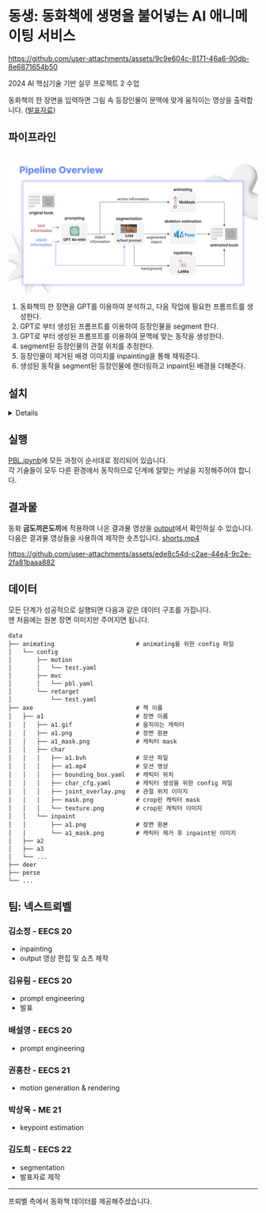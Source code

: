 # 동생: 동화책에 생명을 불어넣는 AI 애니메이팅 서비스

https://github.com/user-attachments/assets/9c9e604c-8171-46a6-90db-8e6871654b50

2024 AI 핵심기술 기반 실무 프로젝트 2 수업

동화책의 한 장면을 입력하면 그림 속 등장인물이 문맥에 맞게 움직이는 영상을 출력합니다. ([발표자료](./DongSaeng.pdf))

## 파이프라인

<img src="pipeline.jpg">

1. 동화책의 한 장면을 GPT를 이용하여 분석하고, 다음 작업에 필요한 프롬프트를 생성한다.
2. GPT로 부터 생성된 프롬프트를 이용하여 등장인물을 segment 한다.
3. GPT로 부터 생성된 프롬프트를 이용하여 문맥에 맞는 동작을 생성한다.
4. segment된 등장인물의 관절 위치를 추정한다.
5. 등장인물이 제거된 배경 이미지를 inpainting을 통해 채워준다.
6. 생성된 동작을 segment된 등장인물에 렌더링하고 inpaint된 배경을 더해준다.

## 설치

<details>

### 1. [Language Segment-Anything](https://github.com/luca-medeiros/lang-segment-anything.git) 설치
text prompt로 지정하는 물체를 segment 하는 기술
```
git clone https://github.com/luca-medeiros/lang-segment-anything.git
conda create -n langsam python=3.11
cd lang-segment-anything
pip install -e .
```

### 2. [LaMa](https://github.com/advimman/lama.git) 설치
이미지의 누락된 부분을 자연스럽게 채워주는 기술
```
git clone https://github.com/advimman/lama.git
cd lama
conda env create -f conda_env.yml
conda activate lama
conda install pytorch torchvision torchaudio cudatoolkit=10.2 -c pytorch -y
pip install pytorch-lightning==1.2.9
```

### 3. [MMPose](https://github.com/open-mmlab/mmpose.git) 설치
관절의 위치를 추정하는 기술
```
git clone --branch 0.x https://github.com/open-mmlab/mmpose.git
conda create -n pose python=3.8 pytorch=1.10 cudatoolkit=11.3 torchvision -c pytorch -y
conda activate pose
pip3 install openmim
mim install mmcv-full
cd mmpose
pip3 install -e .
```
이후 Meta에서 제공하는 custom model 다운로드
```
wget https://github.com/facebookresearch/AnimatedDrawings/releases/download/v0.0.1/drawn_humanoid_pose_estimator.mar
unzip unzip drawn_humanoid_pose_estimator.mar
```

### 4. [MoMask](https://github.com/EricGuo5513/momask-codes.git) 설치
text prompt가 설명하는 동작을 생성하는 기술 (bvh 파일 형태로 생성)
```
git clone https://github.com/EricGuo5513/momask-codes.git
cd momask-codes
conda env create -f environment.yml
conda activate momask
pip install git+https://github.com/openai/CLIP.git
mv ../gen_t2m.py .
```

### 5. [Animated Drawings](https://github.com/facebookresearch/AnimatedDrawings.git) 설치
특정 동작을 그림에 적용하는 렌더링하는 기술
```
conda create --name ani python=3.8.13
conda activate ani
git clone https://github.com/facebookresearch/AnimatedDrawings.git
cd AnimatedDrawings
pip install -e .
```
모니터가 없는 환경에서 실행 시 오류 발생할 수 있음.  
https://github.com/facebookresearch/AnimatedDrawings/issues/99 참고

</details>

## 실행

[PBL.ipynb](PBL.ipynb)에 모든 과정이 순서대로 정리되어 있습니다.  
각 기술들이 모두 다른 환경에서 동작하므로 단계에 알맞는 커널을 지정해주어야 합니다.

## 결과물

동화 **금도끼은도끼**에 적용하여 나온 결과물 영상을 [output](./output)에서 확인하실 수 있습니다.  
다음은 결과물 영상들을 사용하여 제작한 숏츠입니다. [shorts.mp4](./shorts.mp4)

https://github.com/user-attachments/assets/ede8c54d-c2ae-44e4-9c2e-2fa81baaa882

## 데이터

모든 단계가 성공적으로 실행되면 다음과 같은 데이터 구조를 가집니다.  
맨 처음에는 원본 장면 이미지만 주어지면 됩니다.
```
data
├── animating                       # animating을 위한 config 파일
│   └── config
│       ├── motion
│       │   └── test.yaml
│       ├── mvc
│       │   └── pbl.yaml
│       └── retarget
│           └── test.yaml
├── axe                             # 책 이름
│   ├── a1                          # 장면 이름
│   │   ├── a1.gif                  # 움직이는 캐릭터
│   │   ├── a1.png                  # 장면 원본
│   │   ├── a1_mask.png             # 캐릭터 mask
│   │   ├── char
│   │   │   ├── a1.bvh              # 모션 파일
│   │   │   ├── a1.mp4              # 모션 영상
│   │   │   ├── bounding_box.yaml   # 캐릭터 위치
│   │   │   ├── char_cfg.yaml       # 캐릭터 생성을 위한 config 파일
│   │   │   ├── joint_overlay.png   # 관절 위치 이미지
│   │   │   ├── mask.png            # crop된 캐릭터 mask
│   │   │   └── texture.png         # crop된 캐릭터 이미지
│   │   └── inpaint
│   │       ├── a1.png              # 장면 원본
│   │       └── a1_mask.png         # 캐릭터 제거 후 inpaint된 이미지
│   ├── a2
│   ├── a3
│   └── ...
├── deer
├── perse
└── ...
```

## 팀: 넥스트뢰벨

### 김소정 - EECS 20
- inpainting
- output 영상 편집 및 쇼츠 제작

### 김유림 - EECS 20
- prompt engineering
- 발표

### 배설영 - EECS 20
- prompt engineering

### 권흥찬 - EECS 21
- motion generation & rendering

### 박상욱 - ME 21
- keypoint estimation

### 김도희 - EECS 22
- segmentation
- 발표자료 제작
---

프뢰벨 측에서 동화책 데이터를 제공해주셨습니다.
